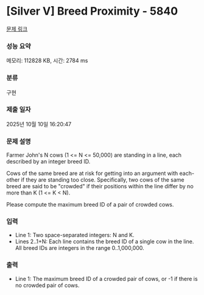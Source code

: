 # [Silver V] Breed Proximity - 5840 

[문제 링크](https://www.acmicpc.net/problem/5840) 

### 성능 요약

메모리: 112828 KB, 시간: 2784 ms

### 분류

구현

### 제출 일자

2025년 10월 10일 16:20:47

### 문제 설명

<p>Farmer John's N cows (1 <= N <= 50,000) are standing in a line, each described by an integer breed ID.</p><p>Cows of the same breed are at risk for getting into an argument with each-other if they are standing too close.  Specifically, two cows of the same breed are said to be "crowded" if their positions within the line differ by no more than K (1 <= K < N).</p><p>Please compute the maximum breed ID of a pair of crowded cows.</p>

### 입력 

 <ul><li>Line 1: Two space-separated integers: N and K.</li><li>Lines 2..1+N: Each line contains the breed ID of a single cow in the line.  All breed IDs are integers in the range 0..1,000,000.</li></ul>

### 출력 

 <ul><li>Line 1: The maximum breed ID of a crowded pair of cows, or -1 if there is no crowded pair of cows.</li></ul>

